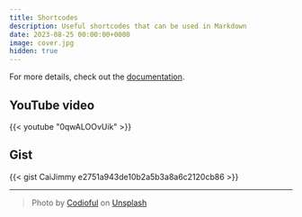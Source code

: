 ```yaml
---
title: Shortcodes
description: Useful shortcodes that can be used in Markdown
date: 2023-08-25 00:00:00+0000
image: cover.jpg
hidden: true
---
```


For more details, check out the [documentation](https://stack.jimmycai.com/writing/shortcodes).

## YouTube video

{{< youtube "0qwALOOvUik" >}}

## Gist

{{< gist CaiJimmy e2751a943de10b2a5b3a8a6c2120cb86 >}}

-----

> Photo by [Codioful](https://unsplash.com/@codioful) on [Unsplash](https://unsplash.com/photos/WDSN62Qdxuk)
